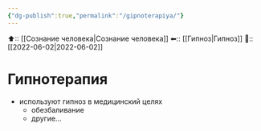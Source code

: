 ```yaml
---
{"dg-publish":true,"permalink":"/gipnoterapiya/"}
---
```



⬆:: [[Сознание человека\|Сознание человека]]
⬅:: [[Гипноз\|Гипноз]]
📅:: [[2022-06-02\|2022-06-02]]

# Гипнотерапия
- используют гипноз в медицинский целях
	- обезбаливание
	- другие...